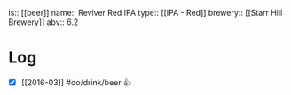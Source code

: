 is:: [[beer]]
name:: Reviver Red IPA
type:: [[IPA - Red]]
brewery:: [[Starr Hill Brewery]]
abv:: 6.2

# Log
- [x] [[2016-03]] #do/drink/beer 👍
